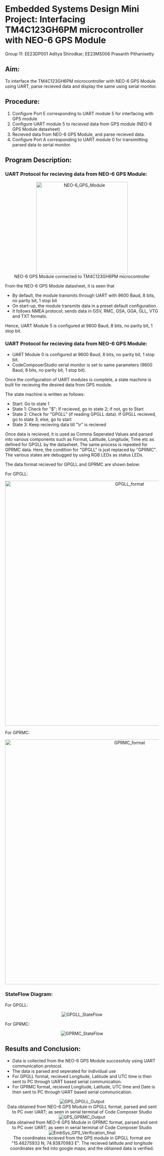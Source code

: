 # Embedded Systems Design Mini Project: Interfacing TM4C123GH6PM microcontroller with NEO-6 GPS Module

Group 11: EE23DP001 Aditya Shirodkar; EE23MS006 Prasanth Pithanisetty

## Aim:
To interface the TM4C123GH6PM microcontroller with NEO-6 GPS Module using UART, parse recieved data and display the same using serial monitor.

## Procedure:
1. Configure Port E corresponding to UART module 5 for interfacing with GPS module
2. Configure UART module 5 to recieved data from GPS module (NEO-6 GPS Module datasheet)
3. Recieved data from NEO-6 GPS Module, and parse recieved data.
4. Configure Port A corresponding to UART module 0 for transimitting parsed data to serial monitor.

## Program Description:
### UART Protocol for recieving data from NEO-6 GPS Module:
<div style="text-align: center;">
    <img src="NEO-6_GPS_Module.jpeg" alt="NEO-6_GPS_Module" width="300"/>
</div>
<div style="text-align: center;">
    NEO-6 GPS Module connected to TM4C123GH6PM microcontroller
</div>

From the NEO-6 GPS Module datasheet, it is seen that
* By default, the module transmits through UART with 9600 Baud, 8 bits, no parity bit, 1 stop bit
* On start-up, the module transmits data in a preset default configuration.
* It follows NMEA protocol; sends data in GSV, RMC, GSA, GGA, GLL, VTG and TXT formats.

Hence, UART Module 5 is configured at 9600 Baud, 8 bits, no parity bit, 1 stop bit.

### UART Protocol for recieving data from NEO-6 GPS Module:
* UART Module 0 is configured at 9600 Baud, 8 bits, no parity bit, 1 stop bit.
* CodeComposerStudio serial monitor is set to same parameters (9600 Baud, 8 bits, no parity bit, 1 stop bit).

Once the configuration of UART modules is complete, a state machine is built for recieving the desired data from GPS module.

The state machine is written as follows:
* Start: Go to state 1
* State 1: Check for "$"; If recieved, go to state 2; if not, go to Start
* State 2: Check for "GPGLL" (if reading GPGLL data). If GPGLL recieved, go to state 3; else, go to start
* State 3: Keep recieving data till "\r" is recieved

Once data is recieved, it is used as Comma Seperated Values and parsed into various components such as Format, Latitude, Longitude, Time etc as defined for GPGLL by the datasheet.
The same process is repeated for GPRMC data. Here, the condition for "GPGLL" is just replaced by "GPRMC". The various states are debugged by using RGB LEDs as status LEDs.

The data format recieved for GPGLL and GPRMC are shown below:

For GPGLL:
<div style="text-align: center;">
    <img src="GPGLL_format.png" alt="GPGLL_format" width="800"/>
</div>

For GPRMC:
<div style="text-align: center;">
    <img src="GPRMC_format.png" alt="GPRMC_format" width="800"/>
</div>

### StateFlow Diagram:
For GPGLL:
<div style="text-align: center;">
    <img src="GPGLL_StateFlow.png" alt="GPGLL_StateFlow"/>
</div>

For GPRMC:
<div style="text-align: center;">
    <img src="GPRMC_StateFlow.png" alt="GPRMC_StateFlow"/>
</div>

## Results and Conclusion:
* Data is collected from the NEO-6 GPS Module successfuly using UART communication protocol.
* The data is parsed and seperated for individual use
* For GPGLL format, recieved Longitude, Latitude and UTC time is then sent to PC through UART based serial communication.
* For GPRMC format, recieved Longitude, Latitude, UTC time and Date is then sent to PC through UART based serial communication.

<div style="text-align: center;">
    <img src="GPS_GPGLL_Output.png" alt="GPS_GPGLL_Output"/>
</div>
<div style="text-align: center;">
    Data obtained from NEO-6 GPS Module in GPGLL format, parsed and sent to PC over UART; as seen in serial terminal of Code Composer Studio
</div>

<div style="text-align: center;">
    <img src="GPS_GPRMC_Output.png" alt="GPS_GPRMC_Output"/>
</div>
<div style="text-align: center;">
    Data obtained from NEO-6 GPS Module in GPRMC format, parsed and sent to PC over UART; as seen in serial terminal of Code Composer Studio
</div>

<div style="text-align: center;">
    <img src="EmbSys_GPS_Verification_final.png" alt="EmbSys_GPS_Verification_final"/>
</div>
<div style="text-align: center;">
    The coordinates recieved from the GPS module in GPGLL format are "15.48275933 N; 74.93870983 E". The recieved latitude and longitude coordinates are fed into google maps; and the obtained data is verified.
</div>